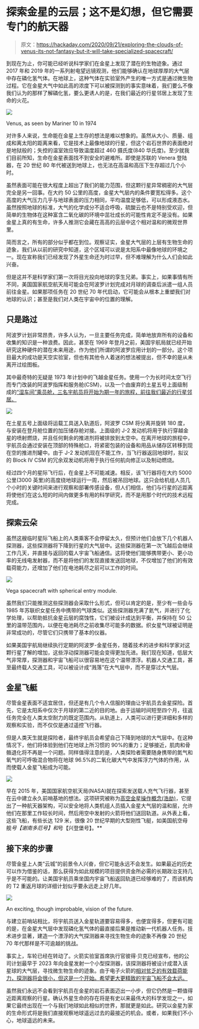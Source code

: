 # 探索金星的云层；这不是幻想，但它需要专门的航天器

> 原文：<https://hackaday.com/2020/09/21/exploring-the-clouds-of-venus-its-not-fantasy-but-it-will-take-specialized-spacecraft/>

到现在为止，你可能已经听说科学家们在金星上发现了潜在的生物迹象。通过 2017 年和 2019 年的一系列射电望远镜观测，他们能够确认在地球厚厚的大气层中存在磷化氢气体。在地球上，这种气体在实验室外产生的唯一方式是通过微生物过程。它在金星大气中如此高的浓度下可以被探测到的事实意味着，我们要么不像我们认为的那样了解磷化氢，要么更诱人的是，在我们最近的行星邻居上发现了生命的火花。

[![](img/b9acbb98e1a449577d9e71e79d069dc4.png)](https://hackaday.com/wp-content/uploads/2020/09/venusmission_venus.jpg)

Venus, as seen by Mariner 10 in 1974

对许多人来说，生命能在金星上生存的想法是难以想象的。虽然从大小、质量、组成和离太阳的距离来看，它是技术上最像地球的行星，但这个岩石世界的表面绝对是地狱般的；失控的温室效应导致温度超过 460 摄氏度(840 华氏度)。至少就我们目前所知，生命在金星表面找不到安全的避难所。即使是苏联的 Venera 登陆器，在 20 世纪 80 年代被送到地球上，也无法在高温和高压下生存超过几个小时。

虽然表面可能在很大程度上超出了我们的能力范围，但这颗行星异常稠密的大气层完全是另一回事。在大约 50 公里的高度，金星大气层内的条件要宽松得多。这个高度的大气压力几乎与地球表面的压力相同，平均温度足够低，可以形成液态水。虽然按照地球的标准，大气的化学成分不适合呼吸，硫酸云也不是特别受欢迎，但简单的生物体在这种富含二氧化碳的环境中茁壮成长的可能性肯定不是没有。如果金星上真的有生命，许多人推测它会藏在高高的云层中这个相对温和的微观世界里。

简而言之，所有的部分似乎都在到位。观察证实，金星大气层的上层有生物生命的迹象，我们从以前的研究中知道，这个区域可以说是太阳系中最像地球的环境之一。现在宣称我们已经发现了外星生命还为时过早，但不难理解为什么人们会如此兴奋。

但是这并不是科学家们第一次将目光投向地球的孪生兄弟。事实上，如果事情有所不同，美国国家航空航天局可能会在阿波罗计划完成对月球的调查后派遣一组人员前往金星。如果那项任务在 20 世纪 70 年代启动，它可能会从根本上重塑我们对地球的认识；甚至是我们对人类在宇宙中的位置的理解。

## 只是路过

阿波罗计划非常昂贵，许多人认为，一旦主要任务完成，简单地放弃所有的设备和收集的知识是一种浪费。因此，甚至在 1969 年登月之前，美国宇航局就已经开始研究这种硬件的潜在未来用途，作为他们所谓的阿波罗应用计划的一部分。这个项目最大的成功是天空实验室，但也有其他令人着迷的想法被提出，但不幸的是从未离开过绘图板。

其中最奇特的无疑是 1973 年计划中的飞越金星任务。使用一个为长时间太空飞行而专门改装的阿波罗指挥和服务舱(CSM)，以及一个由废弃的土星五号上面级制成的[“湿车间”乘员舱，三名宇航员将开始为期一年的旅程，前往我们最近的行星邻居。](https://hackaday.com/2019/08/06/why-spacecraft-of-the-future-will-be-extruded/)

[![](img/f2dec1f65d00a454059efd1554819215.png)](https://hackaday.com/wp-content/uploads/2020/09/venusmission_apollo.png)

在土星五号上面级将运载工具送入轨道后，阿波罗 CSM 将分离并旋转 180 度，与安装在登月舱位置的加压储存舱对接。上面级的 J-2 发动机将用于执行穿越金星的喷射燃烧，并且任何剩余的推进剂将被排放到太空中。在离开地球的旅程中，宇航员会通过安装在顶部的特殊舱口，将紧密包装的设备和用品从储存区转移到现在空的推进剂罐中。由于 J-2 发动机现在不能工作，当飞行器返回地球时，拟议的 Block IV CSM 的冗余双发动机将用于执行任何航向修正以及制动燃烧。

经过四个月的星际飞行后，在金星上不可能减速。相反，该飞行器将在大约 5000 公里(3000 英里)的高度绕地球运行一周，然后被吊回地球。这只会给机组人员几个小时的关键时间来进行观察和部署传感设备，但人们相信，他们与行星的近距离将使他们在这么短的时间内做更多有用的科学研究，而不是用那个时代的技术远程完成。

## 探索云朵

虽然这艘临时星际飞船上的人类乘客不会停留太久，但预计他们会放下几个机器人探测器，这些探测器将下降到行星的大气层中。这些探测器在第一次飞越后会继续工作几天，并直接与返回的载人宇宙飞船通信。这将使他们能够携带更小、更小功率的无线电发射器，而不是将他们的发现直接发送回地球，不仅增加了他们的有效载荷能力，还增加了他们在电池耗尽之前可以工作的时间。

[![](img/1a375008eae66a254a60ae33c48af073.png)](https://hackaday.com/wp-content/uploads/2020/09/venusmission_vega.jpg)

Vega spacecraft with spherical entry module.

虽然我们只能推测这些探测器会采取什么形式，但可以肯定的是，至少有一些会与 1985 年苏联织女星任务中携带的气球类似。这些探测器充满了氦气，并进行了化学处理，以帮助抵抗金星云层的腐蚀性，它们被设计成达到平衡，并保持在 50 公里的温带范围内，以便在电池耗尽之前收集尽可能多的数据。织女星气球被证明是非常成功的，尽管它们只携带了基本的仪器。

如果美国宇航局继续执行定期的阿波罗-金星任务，随着技术的进步和科学家对这颗行星了解的增加，这些浮动探测器可能会变得更加先进。我们现在知道，低层大气非常厚，探测器和宇宙飞船可以很容易地在这个温带漂浮。机器人交通工具，甚至最终载人交通工具，可以被设计成“溅落”在大气层中，而不是穿过大气层。

## 金星飞艇

尽管金星表面不适宜居住，但还是有几个令人信服的理由让宇航员去金星探险。首先，它是太阳系中仅次于月球的第二近的目的地。由于运输时间短至四个月，往返任务完全在人类太空耐力的既定范围内。从轨道上，人类可以进行更详细和多样的观察和实验，而不仅仅是通过遥控飞行器。

但是人类天生就是探险者，最终宇航员会希望自己下降到地球的大气层中。在这种情况下，他们将体验到他们在地球上所习惯的 90%的重力；足够接近，肌肉和骨骼退化将不再是一个问题。同样值得注意的是，人类探险者需要随身携带的氮气和氧气的可呼吸混合物将在地球 96.5%的二氧化碳大气中发挥浮力气体的作用，从而使载人金星飞船成为可能。

[![](img/c105a46806281a481fdca118ebbda475.png)](https://hackaday.com/wp-content/uploads/2020/09/venusmission_airship.png)

早在 2015 年，美国国家航空航天局(NASA)就在探索发送载人充气飞行器，甚至在云中建立永久前哨基地的想法。这项研究被称为[高空金星操作概念(浩劫)](https://ntrs.nasa.gov/citations/20160006329)，它提出了一种航天器架构，可以安全地将人类机组人员插入金星大气层的温和层，允许他们在那里工作较长时间，然后用空中发射的火箭将他们送回轨道。从外表上看，这些飞船，有些长达 129 米，很像 20 世纪早期的大型刚性飞艇，如美国航空母舰*号【谢南多厄号】和*号【兴登堡号】。**

## 接下来的步骤

尽管金星上人类“云城”的前景令人兴奋，但它可能永远不会发生。如果最近的历史可以作为借鉴的话，那么获得为如此规模的项目提供资金所必需的长期政治支持几乎是不可能的。让美国宇航员乘坐国内宇宙飞船返回轨道已经够难的了，而该机构的 T2 重返月球的详细计划似乎要永远走上好几年。

[![](img/a799ccf2fa64f8ca8fd79cbd783c08f4.png)](https://hackaday.com/wp-content/uploads/2020/09/venusmission_city.jpg)

An exciting, though improbable, vision of the future.

与建立前哨站相比，将宇航员送入金星轨道要容易得多，也便宜得多，但更有可能的是，在金星大气层中发现磷化氢气体的最直接后果是推动新一代机器人任务。技术进步显著，建造一个漂浮的大气探测器来寻找生物生命的迹象不再像 20 世纪 70 年代那样是不可逾越的挑战。

事实上，车轮已经在转动了。火箭实验室首席执行官彼得·贝克已经宣布，他的公司计划最早于 2023 年向金星发射一个小型探测器，该探测器将被设计成潜入该星球的大气层，寻找微生物生命的迹象。由于电子火箭的[相对贫乏的有效载荷能力，探测器将会很小，但这是一个开始。希望更大更精致的宇宙飞船不会太远。](https://hackaday.com/2018/01/29/smaller-and-smarter-the-electron-rocket-takes-flight/)

虽然我们永远不会看到宇航员在金星的岩石表面迈出一小步，但它仍然是一颗值得近距离观察的行星。确认外星生命的存在将是有史以来最伟大的科学发现之一，如果它最终出现在一个与我们地球如此相似的世界，那就更是如此。研究以金星为家的生命形式将是我们直接观察地球遥远过去的最接近的机会。或者，如果我们不小心，地球遥远的未来。